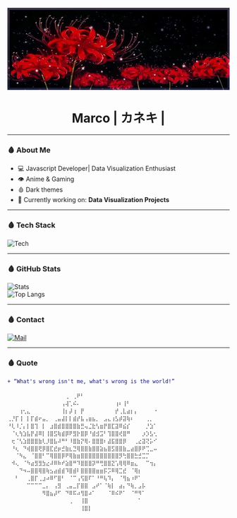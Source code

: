 <p align="center">
<img src="https://raw.githubusercontent.com/Nixon622/Nixon622/main/33c31a25c949cb0a16e96482129d3545.jpg" width="600" alt="Spider Lily Banner">

</p>

<h1 align="center">Marco | カネキ |</h1>


---
### 🩸 About Me
- 💻 Javascript Developer| Data Visualization Enthusiast
- 👁️ Anime & Gaming 
- 🩸 Dark themes 
- 🧩 Currently working on: **Data Visualization Projects**

---

### 🩸 Tech Stack  
![Tech](https://skillicons.dev/icons?i=javascript,linux,python,git,docker,typescript,postgres,nodejs)

---

### 🩸 GitHub Stats  
![Stats](https://github-readme-stats.vercel.app/api?username=Nixon622&show_icons=true&theme=tokyonight)  
![Top Langs](https://github-readme-stats.vercel.app/api/top-langs/?username=Nixon622&layout=compact&hide=html,css&theme=tokyonight)

---

### 🩸 Contact  
[![Mail](https://img.shields.io/badge/Email-D14836?style=for-the-badge&logo=gmail&logoColor=white)](mailto:marcocereghetti1@gmail.com)

---

### 🩸 Quote

```diff
+ “What's wrong isn't me, what's wrong is the world!”

⠀⠀⠀⠀⠀⠀⠀⠀⠀⠀⠀⠀⠀⠀⠀⢀⠀⢀⠟⠃⠀⠀⠀⠀⠀⠀⠀⠀⠀⠀⠀⠀⠀⠀⠀⠀⠀⠀⠀
⠀⠀⠀⠀⠀⠀⠀⠀⠀⠀⠀⠀⠀⠀⢠⢼⢁⠮⠄⠀⠀⠀⠀⠀⠀⠀⠀⠀⢰⠆⢸⠃⠀⠀⠀⠀⠀⠀⠀
⠀⠀⠀⢰⢂⣄⠀⠀⠀⠀⠀⠀⠀⠀⢸⡆⡼⢰⠀⡟⠀⠀⠀⠀⠀⠀⠀⠀⡞⢀⣇⣴⡆⡄⠀⠀⠀⠀⠐
⢀⡘⡏⢸⠀⡇⡏⣾⠖⣤⡀⠀⢀⣤⣼⡇⡇⣾⡞⣧⢠⣶⣦⡀⠀⣠⣄⢰⣣⡾⣽⢷⠆⠀⠀⠀⢀⡀⠀
⠘⢇⠸⡈⡄⡇⣿⢹⠀⡇⠀⣰⣿⣾⣿⣿⣿⣿⣷⣛⢤⣈⣗⢣⣶⡟⣿⣏⣽⠿⣮⡎⠀⠀⠀⠀⡘⣱⠁
⠀⠈⢆⢳⣱⣧⡟⣼⠿⡇⢸⣿⣫⢷⣾⡿⠟⣻⡗⣿⡿⠘⣾⣺⣩⠃⢹⣿⣿⢞⣿⠛⠀⠀⠀⡰⡱⣣⢂
⠀⢖⠈⢣⣱⣿⣿⣿⣷⢇⡸⣿⣧⠼⠛⠃⠸⣿⣷⡝⢿⠄⣿⣿⣿⠆⣼⣯⣿⣿⡿⠀⠀⢀⣔⣽⢝⡥⠊
⠀⠘⢆⠀⠙⢾⣿⣿⢟⡿⣿⣏⣞⡶⣚⣷⣆⣙⢿⣿⣿⣷⣿⣿⣵⣦⣿⣫⣿⣿⣷⣀⣴⣿⡿⠟⢉⣀⠤
⠀⠀⠈⠳⣄⠀⠈⣿⣿⠃⠉⢿⣿⣿⡿⠟⢿⣷⣶⣿⣿⣿⣿⣿⣿⣿⣿⣿⣿⡻⢓⣿⣿⣓⣚⣉⡉⠀⠀
⠀⠺⢄⠀⠈⠳⣴⣻⣻⣳⣔⠼⠿⠷⠞⣵⣿⠛⠹⣿⣿⣿⡽⠛⢛⣿⣿⣝⢡⢿⢿⠿⣶⣄⠀⠀⠉⢲⡄
⠀⠀⠀⠙⠲⠤⣿⣿⢿⣿⢷⣢⣴⣾⣾⠹⣿⣾⠇⣿⣿⣿⣿⣶⣶⡯⡩⠿⢿⣉⣞⠀⠈⢿⡆⠀⠀⠀⠀
⠀⠀⠃⠀⠀⢀⣿⡏⢀⣰⠴⠿⠋⣿⠃⠀⠈⠉⢠⢫⣿⠏⠁⠘⠛⢧⠹⡄⠀⠈⢻⣦⠰⠟⠁⠀⠀⠀⠀
⠀⠀⠀⠀⠀⠉⠉⠉⠉⣀⡄⠀⢠⣻⠀⢀⣤⣀⡏⣿⣿⠀⣠⠞⠁⠈⢷⡇⠀⣴⡄⠙⢷⡀⣠⡧⠀⠀⠀
⠀⠀⠀⠀⠀⠀⠀⠀⠀⠻⣿⣦⡼⠋⠀⠙⠿⠯⠴⢻⣿⠴⠁⠀⠀⠀⠈⠿⠮⠟⠁⠀⠈⠛⠻⠁⠀⠀⠀
⠀⠀⠀⠀⠀⠀⠀⠀⠀⠀⠀⠀⠀⠀⠀⠀⢀⠀⠀⢸⣿⠀⠀⠀⠀⠀⠀⠀⠀⠀⠀⠀⠀⠀⠁⠀⠀⠀⠀
⠀⠀⠀⠀⠀⠀⠀⠀⠀⠀⠀⠀⠀⠀⠀⠀⠀⠀⠀⢸⣿⡇⠀⠀⠀⠀⠀⠀⠀⠀⠀⠀⠀⠀⠀⠀⠀⠀⠀
